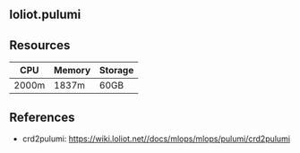 ## loliot.pulumi

## Resources

| CPU   | Memory | Storage |
| ----- | ------ | ------- |
| 2000m | 1837m  | 60GB    |

## References

- crd2pulumi: https://wiki.loliot.net//docs/mlops/mlops/pulumi/crd2pulumi